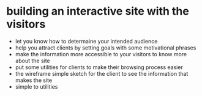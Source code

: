 # building an interactive site with the visitors
* let you know how to determaine your intended audience
* help you attract clients by setting goals with some motivational phrases
* make the information more accessible to your visitors to know more about the site
* put some utilities for clients to make their browsing process easier
* the wireframe simple sketch for the client to see the information that makes the site 
* simple to utilities